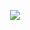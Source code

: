 <p align="center">
  <a href="https://github.com/reza981/github-readme-stats">
    <img src="https://github-readme-stats.vercel.app/api/top-langs/?username=ReZa981&layout=compact&theme=transparent" />
  </a>
</p>
